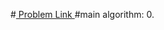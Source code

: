 #<a href='https://www.hackerrank.com/contests/projecteuler/challenges/euler213/problem'> Problem Link </a>
#main algorithm: 
    0. 